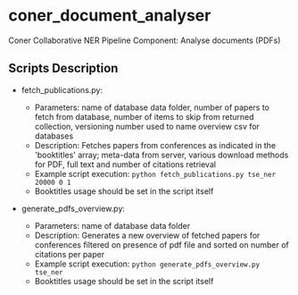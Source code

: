 # coner_document_analyser
Coner Collaborative NER Pipeline Component: Analyse documents (PDFs)

## Scripts Description
- fetch_publications.py:
  - Parameters: name of database data folder, number of papers to fetch from database, number of items to skip from returned collection, versioning number used to name overview csv for databases
  - Description: Fetches papers from conferences as indicated in the 'booktitles' array; meta-data from server, various download methods for PDF, full text and number of citations retrieval
  - Example script execution: `python fetch_publications.py tse_ner 20000 0 1`
  - Booktitles usage should be set in the script itself


- generate_pdfs_overview.py:
  - Parameters: name of database data folder
  - Description: Generates a new overview of fetched papers for conferences filtered on presence of pdf file and sorted on number of citations per paper
  - Example script execution: `python generate_pdfs_overview.py tse_ner` 
  - Booktitles usage should be set in the script itself


